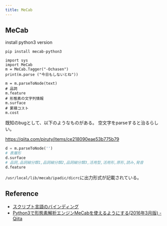 ```yaml
---
title: MeCab
---
```


## MeCab

install python3 version

```
pip install mecab-python3
```

```
import sys
import MeCab
m = MeCab.Tagger("-Ochasen")
print(m.parse ("今日もしないとね"))

m = m.parseToNode(text)
# 品詞
m.feature
# 形態素の文字列情報
m.surface
# 累積コスト
m.cost
```

既知のbugとして、以下のようなものがある。
空文字をparseすると治るらしい。

https://qiita.com/piruty/items/ce218090eae53b775b79

```python
d = m.parseToNode('')
# 表層形
d.surface
# 品詞,品詞細分類1,品詞細分類2,品詞細分類3,活用型,活用形,原形,読み,発音
d.feature
```

`/usr/local/lib/mecab/ipadic/dicrc`に出力形式が記載されている。


## Reference
* [スクリプト言語のバインディング](https://taku910.github.io/mecab/bindings.html)
* [Python3で形態素解析エンジンMeCabを使えるようにする(2016年3月版) - Qiita](https://qiita.com/grachro/items/4fbc9bf8174c5abb7bdd)

